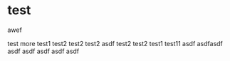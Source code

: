 # test
awef

test
more
test1
test2
test2
test2
asdf
test2
test2
test1
test11
asdf
asdfasdf
asdf
asdf
asdf
asdf
asdf
